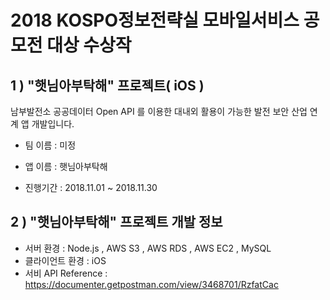 # 2018 KOSPO정보전략실 모바일서비스 공모전 대상 수상작

## 1 ) "햇님아부탁해" 프로젝트( iOS )

남부발전소 공공데이터 Open API 를 이용한 대내외 활용이 가능한 발전  보안 산업 연계 앱 개발입니다.

- 팀 이름 : 미정

- 앱 이름 : 햇님아부탁해

- 진행기간 : 2018.11.01 ~ 2018.11.30

## 2 ) "햇님아부탁해" 프로젝트 개발 정보

- 서버 환경 : Node.js , AWS S3 , AWS RDS , AWS EC2 , MySQL
- 클라이언트 환경 : iOS
- 서비 API Reference : https://documenter.getpostman.com/view/3468701/RzfatCac

